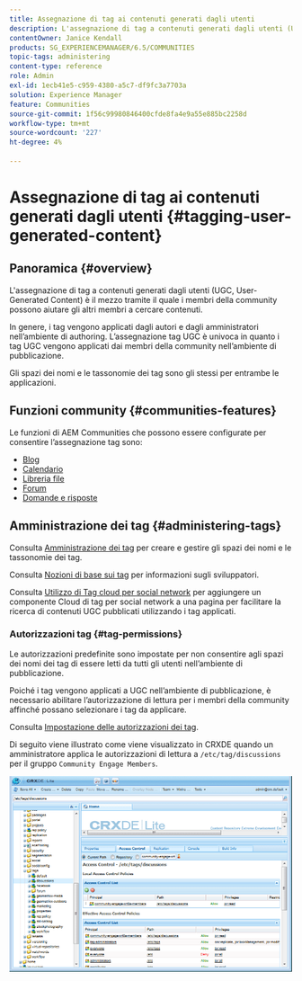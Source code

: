 ```yaml
---
title: Assegnazione di tag ai contenuti generati dagli utenti
description: L'assegnazione di tag a contenuti generati dagli utenti (UGC, User Generated Content) è il modo in cui i membri della community possono aiutare gli altri membri a cercare contenuti
contentOwner: Janice Kendall
products: SG_EXPERIENCEMANAGER/6.5/COMMUNITIES
topic-tags: administering
content-type: reference
role: Admin
exl-id: 1ecb41e5-c959-4380-a5c7-df9fc3a7703a
solution: Experience Manager
feature: Communities
source-git-commit: 1f56c99980846400cfde8fa4e9a55e885bc2258d
workflow-type: tm+mt
source-wordcount: '227'
ht-degree: 4%

---
```


# Assegnazione di tag ai contenuti generati dagli utenti {#tagging-user-generated-content}

## Panoramica {#overview}

L&#39;assegnazione di tag a contenuti generati dagli utenti (UGC, User-Generated Content) è il mezzo tramite il quale i membri della community possono aiutare gli altri membri a cercare contenuti.

In genere, i tag vengono applicati dagli autori e dagli amministratori nell’ambiente di authoring. L’assegnazione tag UGC è univoca in quanto i tag UGC vengono applicati dai membri della community nell’ambiente di pubblicazione.

Gli spazi dei nomi e le tassonomie dei tag sono gli stessi per entrambe le applicazioni.

## Funzioni community {#communities-features}

Le funzioni di AEM Communities che possono essere configurate per consentire l’assegnazione tag sono:

* [Blog](blog-feature.md)
* [Calendario](calendar.md)
* [Libreria file](file-library.md)
* [Forum](forum.md#configuretheaddedforum)
* [Domande e risposte](working-with-qna.md)

## Amministrazione dei tag {#administering-tags}

Consulta [Amministrazione dei tag](../../help/sites-administering/tags.md#tagging-console) per creare e gestire gli spazi dei nomi e le tassonomie dei tag.

Consulta [Nozioni di base sui tag](tag.md) per informazioni sugli sviluppatori.

Consulta [Utilizzo di Tag cloud per social network](tagcloud.md) per aggiungere un componente Cloud di tag per social network a una pagina per facilitare la ricerca di contenuti UGC pubblicati utilizzando i tag applicati.

### Autorizzazioni tag {#tag-permissions}

Le autorizzazioni predefinite sono impostate per non consentire agli spazi dei nomi dei tag di essere letti da tutti gli utenti nell’ambiente di pubblicazione.

Poiché i tag vengono applicati a UGC nell’ambiente di pubblicazione, è necessario abilitare l’autorizzazione di lettura per i membri della community affinché possano selezionare i tag da applicare.

Consulta [Impostazione delle autorizzazioni dei tag](../../help/sites-administering/tags.md#setting-tag-permissions).

Di seguito viene illustrato come viene visualizzato in CRXDE quando un amministratore applica le autorizzazioni di lettura a `/etc/tag/discussions` per il gruppo `Community Engage Members`.

![autorizzazioni tag](assets/tag-permissions.png)
